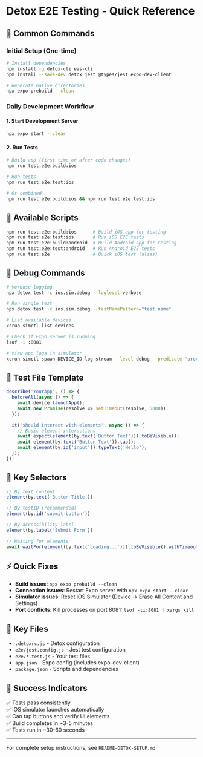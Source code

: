 # Detox E2E Testing - Quick Reference

## 🚀 Common Commands

### Initial Setup (One-time)
```bash
# Install dependencies
npm install -g detox-cli eas-cli
npm install --save-dev detox jest @types/jest expo-dev-client

# Generate native directories
npx expo prebuild --clean
```

### Daily Development Workflow

#### 1. Start Development Server
```bash
npx expo start --clear
```

#### 2. Run Tests
```bash
# Build app (first time or after code changes)
npm run test:e2e:build:ios

# Run tests
npm run test:e2e:test:ios

# Or combined
npm run test:e2e:build:ios && npm run test:e2e:test:ios
```

## 🔧 Available Scripts

```bash
npm run test:e2e:build:ios      # Build iOS app for testing
npm run test:e2e:test:ios       # Run iOS E2E tests
npm run test:e2e:build:android  # Build Android app for testing  
npm run test:e2e:test:android   # Run Android E2E tests
npm run test:e2e                # Quick iOS test (alias)
```

## 🐛 Debug Commands

```bash
# Verbose logging
npx detox test -c ios.sim.debug --loglevel verbose

# Run single test
npx detox test -c ios.sim.debug --testNamePattern="test name"

# List available devices
xcrun simctl list devices

# Check if Expo server is running
lsof -i :8081

# View app logs in simulator
xcrun simctl spawn DEVICE_ID log stream --level debug --predicate 'process == "HypnosisApp"'
```

## 📱 Test File Template

```javascript
describe('YourApp', () => {
  beforeAll(async () => {
    await device.launchApp();
    await new Promise(resolve => setTimeout(resolve, 5000));
  });

  it('should interact with elements', async () => {
    // Basic element interactions
    await expect(element(by.text('Button Text'))).toBeVisible();
    await element(by.text('Button Text')).tap();
    await element(by.id('input')).typeText('Hello');
  });
});
```

## 🎯 Key Selectors

```javascript
// By text content
element(by.text('Button Title'))

// By testID (recommended)
element(by.id('submit-button'))

// By accessibility label  
element(by.label('Submit Form'))

// Waiting for elements
await waitFor(element(by.text('Loading...'))).toBeVisible().withTimeout(10000);
```

## ⚡ Quick Fixes

- **Build issues**: `npx expo prebuild --clean`
- **Connection issues**: Restart Expo server with `npx expo start --clear`
- **Simulator issues**: Reset iOS Simulator (Device → Erase All Content and Settings)
- **Port conflicts**: Kill processes on port 8081: `lsof -ti:8081 | xargs kill`

## 📂 Key Files

- `.detoxrc.js` - Detox configuration
- `e2e/jest.config.js` - Jest test configuration  
- `e2e/*.test.js` - Your test files
- `app.json` - Expo config (includes expo-dev-client)
- `package.json` - Scripts and dependencies

## 🎉 Success Indicators

✅ Tests pass consistently  
✅ iOS simulator launches automatically  
✅ Can tap buttons and verify UI elements  
✅ Build completes in ~3-5 minutes  
✅ Tests run in ~30-60 seconds  

---

For complete setup instructions, see `README-DETOX-SETUP.md`
